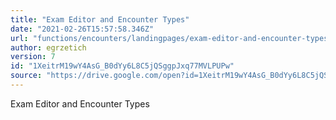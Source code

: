 ```yaml
---
title: "Exam Editor and Encounter Types"
date: "2021-02-26T15:57:58.346Z"
url: "functions/encounters/landingpages/exam-editor-and-encounter-types.html"
author: egrzetich
version: 7
id: "1XeitrM19wY4AsG_B0dYy6L8C5jQSggpJxq77MVLPUPw"
source: "https://drive.google.com/open?id=1XeitrM19wY4AsG_B0dYy6L8C5jQSggpJxq77MVLPUPw"
---
```

Exam Editor and Encounter Types

